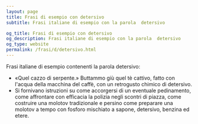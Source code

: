 ```yaml
---
layout: page
title: Frasi di esempio con detersivo 
subtitle: Frasi italiane di esempio con la parola  detersivo

og_title: Frasi di esempio con detersivo 
og_description: Frasi italiane di esempio con la parola  detersivo
og_type: website
permalink: /frasi/d/detersivo.html
---
```


Frasi italiane di esempio contenenti la parola detersivo:


- «Quel cazzo di serpente.» Buttammo giù quel tè cattivo, fatto con l'acqua della macchina del caffè, con un retrogusto chimico di detersivo.
- Si fornivano istruzioni su come accorgersi di un eventuale pedinamento, come affrontare con efficacia la polizia negli scontri di piazza, come costruire una molotov tradizionale e persino come preparare una molotov a tempo con fosforo mischiato a sapone, detersivo, benzina ed etere.
